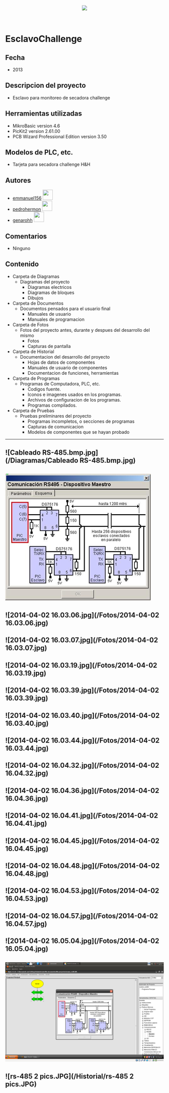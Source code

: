 <br/>
<p align="center">
  <img src="https://avatars2.githubusercontent.com/u/15052789?v=3&s=200">
</p>
<br/>

# EsclavoChallenge

## Fecha
* 2013

## Descripcion del proyecto
* Esclavo para monitoreo de secadora challenge

## Herramientas utilizadas
* MikroBasic version 4.6
* PicKit2 version 2.61.00
* PCB Wizard Professional Edition version 3.50
	
## Modelos de PLC, etc.
* Tarjeta para secadora challenge H&H

## Autores
* <a href="http://www.github.com/emmanuel156">emmanuel156</a> <img src="https://avatars0.githubusercontent.com/u/15036095?v=3" height="32" width="32">
* <a href="http://www.github.com/pedrohermon">pedrohermon</a> <img src="https://avatars0.githubusercontent.com/u/15159556?v=3" height="32" width="32">
* <a href="http://www.github.com/genarohh">genarohh</a> <img src="https://avatars3.githubusercontent.com/u/15147561?v=3" height="32" width="32">

## Comentarios
* Ninguno

## Contenido
* Carpeta de Diagramas
	* Diagramas del proyecto
		* Diagramas electricos
		* Diagramas de bloques
		* Dibujos
* Carpeta de Documentos
	* Documentos pensados para el usuario final
		* Manuales de usuario
		* Manuales de programacion
* Carpeta de Fotos
	* Fotos del proyecto antes, durante y despues del desarrollo del mismo
		* Fotos
		* Capturas de pantalla
* Carpeta de Historial
	* Documentacion del desarrollo del proyecto
		* Hojas de datos de componentes
		* Manuales de usuario de componentes
		* Documentacion de funciones, herramientas
* Carpeta de Programas
	* Programas de Computadora, PLC, etc. 
		* Codigos fuente.
		* Iconos e imagenes usados en los programas.
		* Archivos de configuracion de los programas.
		* Programas compilados.
* Carpeta de Pruebas
	* Pruebas preliminares del proyecto
		* Programas incompletos, o secciones de programas
		* Capturas de comunicacion
		* Modelos de componentes que se hayan probado

---
![Cableado RS-485.bmp.jpg](/Diagramas/Cableado RS-485.bmp.jpg)
---
![diagrama_niple_rs485.jpg](/Diagramas/diagrama_niple_rs485.jpg)
---
![2014-04-02 16.03.06.jpg](/Fotos/2014-04-02 16.03.06.jpg)
---
![2014-04-02 16.03.07.jpg](/Fotos/2014-04-02 16.03.07.jpg)
---
![2014-04-02 16.03.19.jpg](/Fotos/2014-04-02 16.03.19.jpg)
---
![2014-04-02 16.03.39.jpg](/Fotos/2014-04-02 16.03.39.jpg)
---
![2014-04-02 16.03.40.jpg](/Fotos/2014-04-02 16.03.40.jpg)
---
![2014-04-02 16.03.44.jpg](/Fotos/2014-04-02 16.03.44.jpg)
---
![2014-04-02 16.04.32.jpg](/Fotos/2014-04-02 16.04.32.jpg)
---
![2014-04-02 16.04.36.jpg](/Fotos/2014-04-02 16.04.36.jpg)
---
![2014-04-02 16.04.41.jpg](/Fotos/2014-04-02 16.04.41.jpg)
---
![2014-04-02 16.04.45.jpg](/Fotos/2014-04-02 16.04.45.jpg)
---
![2014-04-02 16.04.48.jpg](/Fotos/2014-04-02 16.04.48.jpg)
---
![2014-04-02 16.04.53.jpg](/Fotos/2014-04-02 16.04.53.jpg)
---
![2014-04-02 16.04.57.jpg](/Fotos/2014-04-02 16.04.57.jpg)
---
![2014-04-02 16.05.04.jpg](/Fotos/2014-04-02 16.05.04.jpg)
---
![Pantallazo.png](/Fotos/Pantallazo.png)
---
![rs-485 2 pics.JPG](/Historial/rs-485 2 pics.JPG)
---
